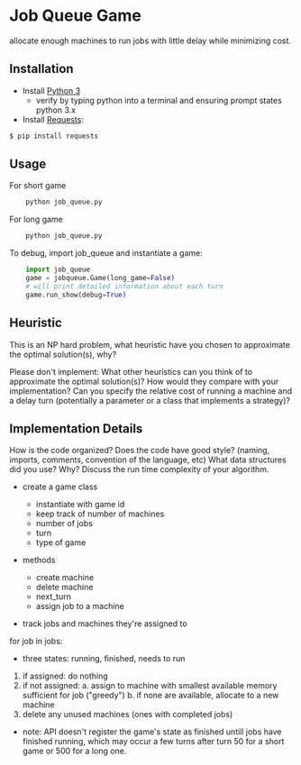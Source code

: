 # Job Queue Game
allocate enough machines to run jobs with little delay while minimizing cost.


## Installation
* Install [Python 3](https://www.python.org/downloads/)
    * verify by typing python into a terminal and ensuring prompt states python 3.x
* Install [Requests](http://docs.python-requests.org/en/master/):

```bash
$ pip install requests
```

## Usage
For short game
```bash
    python job_queue.py 
```

For long game
```bash
    python job_queue.py 
```

To debug, import job_queue and instantiate a game:
```python
    import job_queue
    game = jobqueue.Game(long_game=False)
    # will print detailed information about each turn
    game.run_show(debug=True)
```

## Heuristic 
This is an NP hard problem, what heuristic have you chosen to approximate the optimal solution(s), why?

Please don't implement: What other heuristics can you think of to approximate the optimal solution(s)? How would they compare with your implementation?
Can you specify the relative cost of running a machine and a delay turn (potentially a parameter or a class that implements a strategy)?

## Implementation Details
How is the code organized? Does the code have good style? (naming, imports, comments, convention of the language, etc)
What data structures did you use? Why?
Discuss the run time complexity of your algorithm.

* create a game class
    * instantiate with game id
    * keep track of number of machines
    * number of jobs
    * turn
    * type of game
* methods
    * create machine
    * delete machine
    * next_turn
    * assign job to a machine

* track jobs and machines they're assigned to

for job in jobs:
* three states: running, finished, needs to run

1. if assigned: do nothing
2. if not assigned:
    a. assign to machine with smallest available memory sufficient for job ("greedy")
    b. if none are available, allocate to a new machine
3. delete any unused machines (ones with completed jobs)

* note: API doesn't register the game's state as finished untill jobs have finished running, which may occur a few turns after turn 50 for a short game or 500 for a long one.
